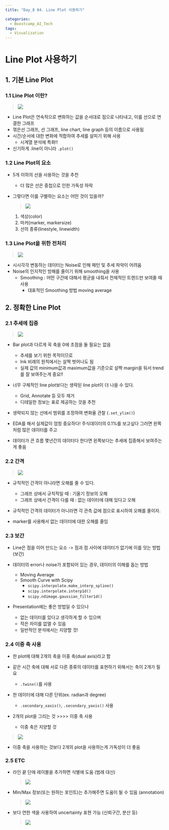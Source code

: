 ```yaml
---
title: "Day_8 04. Line Plot 사용하기"

categories:
  - Boostcamp_AI_Tech
tags:
  - Visualization
---
```


# Line Plot 사용하기

## 1. 기본 Line Plot

### 1.1 Line Plot 이란?

> ![]({{site.url}}/assets/images/2021-08-11-20-27-14.png)

- Line Plot은 연속적으로 변화하는 값을 순서대로 점으로 나타내고, 이를 선으로 연결한 그래프
- 꺾은선 그래프, 선 그래프, line chart, line graph 등의 이름으로 사용됨
- 시간/순서에 대한 변화에 적합하여 추세를 살피기 위해 사용
  - 시계열 분석에 특화!!
- 신기하게 .line이 아니라 `.plot()`

### 1.2 Line Plot의 요소

- 5개 이하의 선을 사용하는 것을 추천
  - 더 많은 선은 중첩으로 인한 가독성 하락

- 그렇다면 이를 구별하는 요소는 어떤 것이 있을까?
    > ![]({{site.url}}/assets/images/2021-08-11-20-28-45.png)
  1. 색상(color)
  2. 마커(marker, markersize)
  3. 선의 종류(linestyle, linewidth)

### 1.3 Line Plot을 위한 전처리
> ![]({{site.url}}/assets/images/2021-08-11-20-30-41.png)
- 시시각각 변동하는 데이터는 Noise로 인해 패턴 및 추세 파악이 어려움
- Noise의 인지적인 방해를 줄이기 위해 smoothing을 사용
  - Smoothing : 어떤 구간에 대해서 평균을 내줘서 전체적인 트렌드만 보여줄 때 사용
    - 대표적인 Smoothing 방법 moving average

## 2. 정확한 Line Plot

### 2.1 추세에 집중

> ![]({{site.url}}/assets/images/2021-08-11-20-33-55.png)

- Bar plot과 다르게 꼭 축을 0에 초점을 둘 필요는 없음
  - 추세를 보기 위한 목적이므로
  - Ink 비례의 원칙에서는 살짝 벗어나도 됨
  - 실제 값의 minimum값과 maximum값을 기준으로 살짝 margin을 둬서 trend를 잘 보여주는게 중요!!

- 너무 구체적인 line plot보다는 생략된 line plot이 더 나을 수 있다.
  - Grid, Annotate 등 모두 제거
  - 디테일한 정보는 표로 제공하는 것을 추천

- 생략되지 않는 선에서 범위를 조정하여 변화율 관찰 (`.set_ylim()`)

- EDA를 해서 실제값이 엄청 중요하다! 주식데이터의 0.1%를 보고싶다 그러면 왼쪽처럼 많은 데이터를 주고
- 데이터가 큰 흐름 몇년간의 데이터다 한다면 왼쪽보다는 추세에 집중해서 보여주는게 좋음

### 2.2 간격

> ![]({{site.url}}/assets/images/2021-08-11-20-36-32.png)

- 규칙적인 간격이 아니라면 오해를 줄 수 있다.
  - 그래프 상에서 규칙적일 때 : 기울기 정보의 오해
  - 그래프 상에서 간격이 다를 때 : 없는 데이터에 대해 있다고 오해

- 규칙적인 간격의 데이터가 아니라면 각 관측 값에 점으로 표시하여 오해를 줄이자.

- marker를 사용해서 없는 데이터에 대한 오해를 줄임

### 2.3 보간

- Line은 점을 이어 만드는 요소 -> 점과 점 사이에 데이터가 없기에 이를 잇는 방법(보간)
- 데이터의 error나 noise가 포함되어 있는 경우, 데이터의 이해를 돕는 방법
  - Moving Average
  - Smooth Curve with Scipy
    - `scipy.interpolate.make_interp_spline()`
    - `scipy.interpolate.interp1d()`
    - `scipy.ndimage.gaussian_filter1d()`

- Presentation에는 좋은 방법일 수 있으나
  - 없는 데이터를 있다고 생각하게 할 수 있으며
  - 작은 차이를 없앨 수 있음
  - 일반적인 분석에서는 지양할 것!

### 2.4 이중 축 사용

- 한 plot에 대해 2개의 축을 이중 축(dual axis)라고 함
- 같은 시간 축에 대해 서로 다른 종류의 데이터를 표현하기 위해서는 축이 2개가 필요
  - `.twinx()`를 사용

- 한 데이터에 대해 다른 단위(ex. radian과 degree)
  - `.secondary_xaxis()`, `.secondary_yaxis()` 사용
- 2개의 plot을 그리는 것 >>>> 이중 축 사용
  - 이중 축은 지양할 것

> ![]({{site.url}}/assets/images/2021-08-11-20-41-02.png)

- 이중 축을 사용하는 것보다 2개의 plot을 사용하는게 가독성이 더 좋음

### 2.5 ETC

- 라인 끝 단에 레이블을 추가하면 식별에 도움 (범례 대신)
    > ![]({{site.url}}/assets/images/2021-08-11-20-42-09.png)

- Min/Max 정보(또는 원하는 포인트)는 추가해주면 도움이 될 수 있음 (annotation)
    > ![]({{site.url}}/assets/images/2021-08-11-20-43-01.png)

- 보다 연한 색을 사용하여 uncertainty 표현 가능 (신뢰구간, 분산 등)
    > ![]({{site.url}}/assets/images/2021-08-11-20-44-01.png)